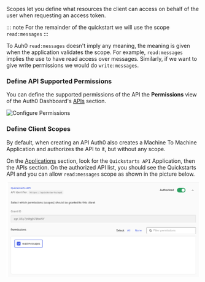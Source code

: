 Scopes let you define what resources the client can access on behalf of the user when requesting an access token.

::: note
For the remainder of the quickstart we will use the scope `read:messages`
:::

To Auh0 `read:messages` doesn't imply any meaning, the meaning is given when the application validates
the scope.
For example, `read:messages` implies the use to have read access over messages. Similarly, if we want to give write
permissions we would do `write:messages`.

### Define API Supported Permissions
You can define the supported permissions of the API the **Permissions** view of the Auth0 Dashboard's
[APIs](${manage_url}/#/apis) section.

![Configure Permissions](/media/articles/server-apis/configure-permissions.png)

### Define Client Scopes
By default, when creating an API Auth0 also creates a Machine To Machine Application and authorizes the API to it, but
without any scope.

On the [Applications](${manage_url}/#/applications) section, look for the `Quickstarts API` Application, then
the APIs section.
On the authorized API list, you should see the Quickstarts API and you can allow `read:messages` scope as shown in the
picture below.

![Define Client Scope](/media/articles/server-apis/client-scopes.png)
